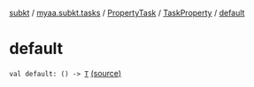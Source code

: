 [subkt](../../../index.md) / [myaa.subkt.tasks](../../index.md) / [PropertyTask](../index.md) / [TaskProperty](index.md) / [default](./default.md)

# default

`val default: () -> `[`T`](index.md#T) [(source)](https://github.com/Myaamori/SubKt/blob/0.1.10/src/main/kotlin/myaa/subkt/tasks/tasks.kt#L618)